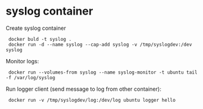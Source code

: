 # syslog container




Create syslog container

     docker buld -t syslog .
     docker run -d --name syslog --cap-add syslog -v /tmp/syslogdev:/dev syslog



Monitor logs:

     docker run --volumes-from syslog --name syslog-monitor -t ubuntu tail -f /var/log/syslog


Run logger client (send message to log from other container):

     docker run -v /tmp/syslogdev/log:/dev/log ubuntu logger hello

